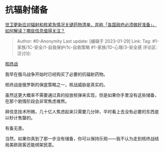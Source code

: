 # 抗辐射储备
[世卫更新应对辐射和核紧急情况关键药物清单，并称「各国政府必须做好准备」，如何解读？哪些信息值得关注？](https://www.zhihu.com/question/580985910/answer/2864890345)

> Author: #0-Anonymity
> Last update: [编辑于 2023-01-29]
> Link:
> Tag: #1-家族/1C-安全/1-自我保护/1c-自救策略 #1-家族/1D-心理/3-安全感
> 评论区:
> 泛讨论:

[核终战](https://zhuanlan.zhihu.com/p/484578437)

我早在俄乌战争开始时已经购买了必要的抗辐射药物。

核终战是俄罗斯的保底策略之一，核战威胁是真实的。

虽然这更大概率不需要通过真的投放核弹来实现，但是如果你手里没有这些储备，在那个剧情阶段会非常焦虑难熬。

拜信息技术所赐，几十亿人焦虑起来只需要几分钟，平时看上去没有必要的东西是以秒计售罄的。

有备无患。

当然，如果你真到了那一步没有储备，你可以保持乐观——我不认为走到核终战结局美欧政客还能绑架民意。
